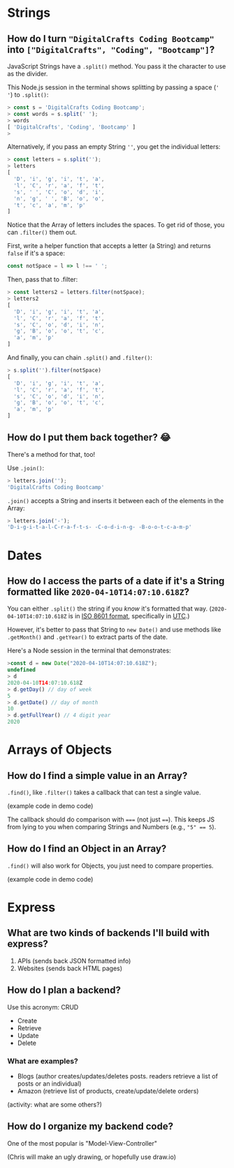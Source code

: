 # Strings

## How do I turn `"DigitalCrafts Coding Bootcamp"` into `["DigitalCrafts", "Coding", "Bootcamp"]`?

JavaScript Strings have a `.split()` method. You pass it the character to use as the divider. 

This Node.js session in the terminal shows splitting by passing a space (`' '`) to `.split()`:

```js
> const s = 'DigitalCrafts Coding Bootcamp';
> const words = s.split(' ');
> words
[ 'DigitalCrafts', 'Coding', 'Bootcamp' ]
> 
```

Alternatively, if you pass an empty String `''`, you get the individual letters:

```js
> const letters = s.split('');
> letters
[
  'D', 'i', 'g', 'i', 't', 'a',
  'l', 'C', 'r', 'a', 'f', 't',
  's', ' ', 'C', 'o', 'd', 'i',
  'n', 'g', ' ', 'B', 'o', 'o',
  't', 'c', 'a', 'm', 'p'
]
```

Notice that the Array of letters includes the spaces. To get rid of those, you can `.filter()` them out.

First, write a helper function that accepts a letter (a String) and returns `false` if it's a space:

```js
const notSpace = l => l !== ' ';
```

Then, pass that to .filter:

```js
> const letters2 = letters.filter(notSpace);
> letters2
[
  'D', 'i', 'g', 'i', 't', 'a',
  'l', 'C', 'r', 'a', 'f', 't',
  's', 'C', 'o', 'd', 'i', 'n',
  'g', 'B', 'o', 'o', 't', 'c',
  'a', 'm', 'p'
]
```

And finally, you can chain `.split()` and `.filter()`:

```js
> s.split('').filter(notSpace)
[
  'D', 'i', 'g', 'i', 't', 'a',
  'l', 'C', 'r', 'a', 'f', 't',
  's', 'C', 'o', 'd', 'i', 'n',
  'g', 'B', 'o', 'o', 't', 'c',
  'a', 'm', 'p'
]
```

## How do I put them back together? :joy:

There's a method for that, too!

Use `.join()`:

```js
> letters.join('');
'DigitalCrafts Coding Bootcamp'
```

`.join()` accepts a String and inserts it between each of the elements in the Array:

```js
> letters.join('-');
'D-i-g-i-t-a-l-C-r-a-f-t-s- -C-o-d-i-n-g- -B-o-o-t-c-a-m-p'
```

# Dates

## How do I access the parts of a date if it's a String formatted like `2020-04-10T14:07:10.618Z`?

You can either `.split()` the string if you *know* it's formatted that way. (`2020-04-10T14:07:10.618Z` is in [ISO 8601 format](https://en.wikipedia.org/wiki/ISO_8601), specifically in [UTC](https://en.wikipedia.org/wiki/Coordinated_Universal_Time).)

However, it's better to pass that String to `new Date()` and use methods like `.getMonth()` and `.getYear()` to extract parts of the date.

Here's a Node session in the terminal that demonstrates:

```js
>const d = new Date("2020-04-10T14:07:10.618Z");
undefined
> d
2020-04-10T14:07:10.618Z
> d.getDay() // day of week
5
> d.getDate() // day of month
10
> d.getFullYear() // 4 digit year
2020
```


# Arrays of Objects

## How do I find a simple value in an Array?

`.find()`, like `.filter()` takes a callback that can test a single value.

(example code in demo code)

The callback should do comparison with `===` (not just `==`). This keeps JS from lying to you when comparing Strings and Numbers (e.g., `"5" == 5`).

## How do I find an Object in an Array?

`.find()` will also work for Objects, you just need to compare properties.

(example code in demo code)

# Express

## What are two kinds of backends I'll build with express?

1. APIs (sends back JSON formatted info)
2. Websites (sends back HTML pages)

## How do I plan a backend?

Use this acronym: CRUD

- Create
- Retrieve
- Update
- Delete

### What are examples?

- Blogs (author creates/updates/deletes posts. readers retrieve a list of posts or an individual)
- Amazon (retrieve list of products, create/update/delete orders)

(activity: what are some others?)

## How do I organize my backend code?

One of the most popular is "Model-View-Controller"

(Chris will make an ugly drawing, or hopefully use draw.io)